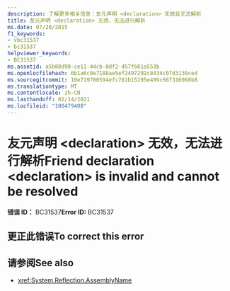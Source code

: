 ```yaml
---
description: 了解更多相关信息：友元声明 <declaration> 无效且无法解析
title: 友元声明 <declaration> 无效，无法进行解析
ms.date: 07/20/2015
f1_keywords:
- vbc31537
- bc31537
helpviewer_keywords:
- BC31537
ms.assetid: a5b88d90-ce11-44cb-8df2-457f661a553b
ms.openlocfilehash: 6b1a6c0e7188ae5ef2497292c8434c07d3130ced
ms.sourcegitcommit: 10e719780594efc781b15295e499c66f316068b8
ms.translationtype: MT
ms.contentlocale: zh-CN
ms.lasthandoff: 02/14/2021
ms.locfileid: "100479408"
---
```

# <a name="friend-declaration-declaration-is-invalid-and-cannot-be-resolved"></a><span data-ttu-id="a95bc-103">友元声明 \<declaration> 无效，无法进行解析</span><span class="sxs-lookup"><span data-stu-id="a95bc-103">Friend declaration \<declaration> is invalid and cannot be resolved</span></span>

<span data-ttu-id="a95bc-104">**错误 ID：** BC31537</span><span class="sxs-lookup"><span data-stu-id="a95bc-104">**Error ID:** BC31537</span></span>

## <a name="to-correct-this-error"></a><span data-ttu-id="a95bc-105">更正此错误</span><span class="sxs-lookup"><span data-stu-id="a95bc-105">To correct this error</span></span>

## <a name="see-also"></a><span data-ttu-id="a95bc-106">请参阅</span><span class="sxs-lookup"><span data-stu-id="a95bc-106">See also</span></span>

- <xref:System.Reflection.AssemblyName>
